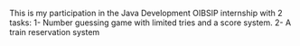 This is my participation in the Java Development OIBSIP internship with 2 tasks:
1- Number guessing game with limited tries and a score system.
2- A train reservation system
